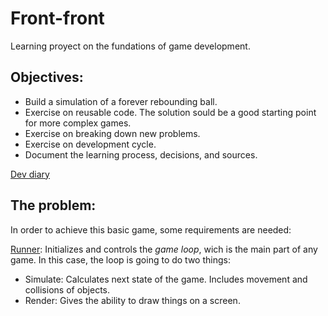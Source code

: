 # Front-front

Learning proyect on the fundations of game development.

## Objectives:

- Build a simulation of a forever rebounding ball.
- Exercise on reusable code. The solution sould be a good starting point for more complex games.
- Exercise on breaking down new problems.
- Exercise on development cycle.
- Document the learning process, decisions, and sources.


[Dev diary](https://github.com/FerOrdSom/frontfront/tree/main/doc/dev_diary.md)

## The problem:
In order to achieve this basic game, some requirements are needed:

[Runner](https://github.com/FerOrdSom/frontfront/tree/main/doc/runner.md): Initializes and controls the *game loop*, wich is the main part of any game. In this case, the loop is going to do two things:
- Simulate: Calculates next state of the game. Includes movement and collisions of objects.
- Render: Gives the ability to draw things on a screen.

 








